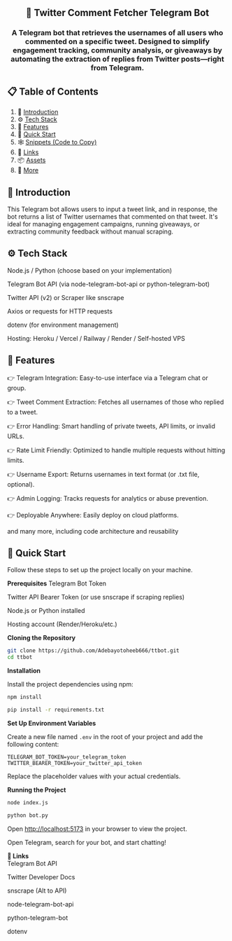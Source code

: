 

  <h2 align="center">🤖 Twitter Comment Fetcher Telegram Bot</h2>
  <h3 align="center">A Telegram bot that retrieves the usernames of all users who commented on a specific tweet. Designed to simplify engagement tracking, community analysis, or giveaways by automating the extraction of replies from Twitter posts—right from Telegram.

</h3>

   
## 📋 <a name="table">Table of Contents</a>

1. 🤖 [Introduction](#introduction)
2. ⚙️ [Tech Stack](#tech-stack)
3. 🔋 [Features](#features)
4. 🤸 [Quick Start](#quick-start)
5. 🕸️ [Snippets (Code to Copy)](#snippets)
6. 🔗 [Links](#links)
7. 📦 [Assets](#assets)
8. 🚀 [More](#more)


## <a name="introduction">🤖 Introduction</a>

This Telegram bot allows users to input a tweet link, and in response, the bot returns a list of Twitter usernames that commented on that tweet. It's ideal for managing engagement campaigns, running giveaways, or extracting community feedback without manual scraping.



## <a name="tech-stack">⚙️ Tech Stack</a>

Node.js / Python (choose based on your implementation)

Telegram Bot API (via node-telegram-bot-api or python-telegram-bot)

Twitter API (v2) or Scraper like snscrape

Axios or requests for HTTP requests

dotenv (for environment management)

Hosting: Heroku / Vercel / Railway / Render / Self-hosted VPS


## <a name="features">🔋 Features</a>

👉 Telegram Integration: Easy-to-use interface via a Telegram chat or group.

👉 Tweet Comment Extraction: Fetches all usernames of those who replied to a tweet.

👉 Error Handling: Smart handling of private tweets, API limits, or invalid URLs.

👉 Rate Limit Friendly: Optimized to handle multiple requests without hitting limits.

👉 Username Export: Returns usernames in text format (or .txt file, optional).

👉 Admin Logging: Tracks requests for analytics or abuse prevention.

👉 Deployable Anywhere: Easily deploy on cloud platforms.



and many more, including code architecture and reusability 

## <a name="quick-start">🤸 Quick Start</a>

Follow these steps to set up the project locally on your machine.

**Prerequisites**
Telegram Bot Token

Twitter API Bearer Token (or use snscrape if scraping replies)

Node.js or Python installed

Hosting account (Render/Heroku/etc.)


**Cloning the Repository**

```bash
git clone https://github.com/Adebayotoheeb666/ttbot.git
cd ttbot
```

**Installation**

Install the project dependencies using npm:

```bash
npm install
```
```bash
pip install -r requirements.txt
```

**Set Up Environment Variables**

Create a new file named `.env` in the root of your project and add the following content:

```env
TELEGRAM_BOT_TOKEN=your_telegram_token
TWITTER_BEARER_TOKEN=your_twitter_api_token
```

Replace the placeholder values with your actual credentials. 

**Running the Project**

```bash
node index.js
```

```bash
python bot.py
```

Open [http://localhost:5173](http://localhost:5173) in your browser to view the project.

Open Telegram, search for your bot, and start chatting!

**🔗 Links**
<br/>
Telegram Bot API

Twitter Developer Docs

snscrape (Alt to API)

node-telegram-bot-api

python-telegram-bot

dotenv




